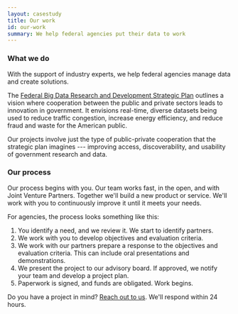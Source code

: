 ```yaml
---
layout: casestudy
title: Our work
id: our-work
summary: We help federal agencies put their data to work
---
```


### What we do

With the support of industry experts, we help federal agencies manage data and create solutions.

The [Federal Big Data Research and Development Strategic Plan](https://www.whitehouse.gov/sites/default/files/microsites/ostp/NSTC/bigdatardstrategicplan-nitrd_final-051916.pdf) outlines a vision where cooperation between the public and private sectors leads to innovation in government. It envisions real-time, diverse datasets being used to reduce traffic congestion, increase energy efficiency, and reduce fraud and waste for the American public.

Our projects involve just the type of public-private cooperation that the strategic plan imagines --- improving access, discoverability, and usability of government research and data.


### Our process

Our process begins with you. Our team works fast, in the open, and with Joint Venture Partners. Together we'll build a new product or service. We'll work with you to continuously improve it until it meets your needs. 

For agencies, the process looks something like this:

1. You identify a need, and we review it. We start to identify partners.
2. We work with you to develop objectives and evaluation criteria.
3. We work with our partners prepare a response to the objectives and evaluation criteria. This can include oral presentations and demonstrations.
4. We present the project to our advisory board.  If approved, we notify your team and develop a project plan.
5. Paperwork is signed, and funds are obligated. Work begins.

Do you have a project in mind? <a href="mailto:info@ntis.gov?Subject=Project%20Inquiry" target="_top">Reach out to us</a>. We'll respond within 24 hours.
